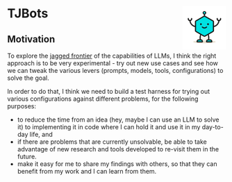 

# TJBots <img src="assets/images/tjbots.png" style="display:block;" align="right" height="100"/>

## Motivation

To explore the [jagged
frontier](https://www.oneusefulthing.org/p/centaurs-and-cyborgs-on-the-jagged)
of the capabilities of LLMs, I think the right approach is to be very
experimental - try out new use cases and see how we can tweak the
various levers (prompts, models, tools, configurations) to solve the
goal.

In order to do that, I think we need to build a test harness for trying
out various configurations against different problems, for the following
purposes:

- to reduce the time from an idea (hey, maybe I can use an LLM to solve
  it) to implementing it in code where I can hold it and use it in my
  day-to-day life, and
- if there are problems that are currently unsolvable, be able to take
  advantage of new research and tools developed to re-visit them in the
  future.
- make it easy for me to share my findings with others, so that they can
  benefit from my work and I can learn from them.
